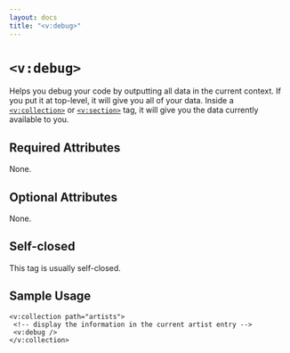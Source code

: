 ```yaml
---
layout: docs
title: "<v:debug>"
---
```


# `<v:debug>`

Helps you debug your code by outputting all data in the current context.
If you put it at top-level, it will give you all of your data. Inside a
[`<v:collection>`](/v_collection/) or [`<v:section>`](/v_section/) tag, it
will give you the data currently available to you.

## Required Attributes

None.

## Optional Attributes

None.

## Self-closed

This tag is usually self-closed.

## Sample Usage

    <v:collection path="artists">
     <!-- display the information in the current artist entry -->
     <v:debug />
    </v:collection>
